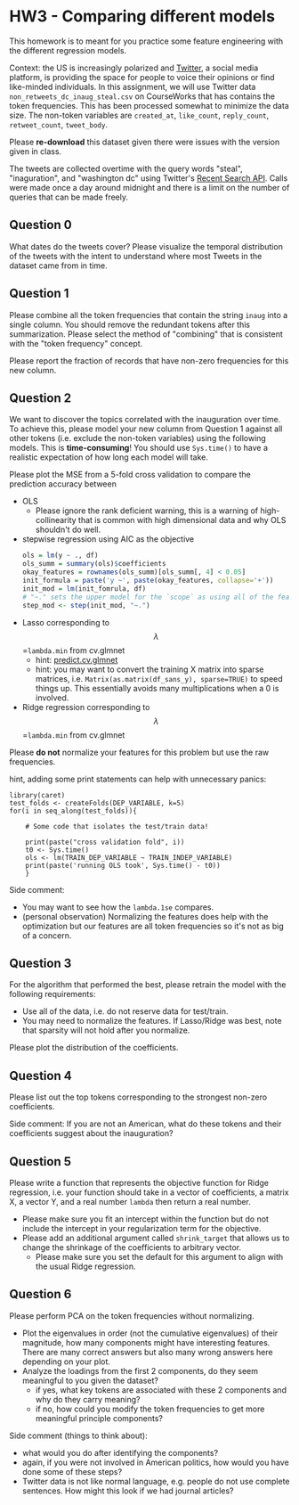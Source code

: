 # HW3 - Comparing different models

This homework is to meant for you practice some feature engineering with the
different regression models.

Context: the US is increasingly polarized and [Twitter](https://twitter.com/home), a social
media platform, is providing the space for people to voice their opinions or find like-minded
individuals. In this assignment, we will use Twitter data `non_retweets_dc_inaug_steal.csv` on CourseWorks
that has contains the token frequencies. This has been processed somewhat to minimize the data size. 
The non-token variables are `created_at`, `like_count`, `reply_count`, `retweet_count`, `tweet_body`.

Please **re-download** this dataset given there were issues with the version given in class.

The tweets are collected overtime with the query words "steal", "inaguration", and "washington dc" using
Twitter's [Recent Search API](https://developer.twitter.com/en/docs/twitter-api/tweets/search/api-reference/get-tweets-search-recent).
Calls were made once a day around midnight and there is a limit on the number of queries that
can be made freely.

## Question 0
What dates do the tweets cover? Please visualize the temporal distribution of the tweets
with the intent to understand where most Tweets in the dataset came from in time.

## Question 1
Please combine all the token frequencies that contain the string `inaug` into a single column.
You should remove the redundant tokens after this summarization. Please select the method
of "combining" that is consistent with the "token frequency" concept.

Please report the fraction of records that have non-zero frequencies for this new column.

## Question 2
We want to discover the topics correlated with the inauguration over time. To achieve this,
please model your new column from Question 1 against all other tokens (i.e. exclude the non-token variables)
using the following models. This is **time-consuming**! You should use `Sys.time()` to have a realistic expectation of how long each model will take.

Please plot the MSE from a 5-fold cross validation to compare the prediction accuracy between
- OLS
  - Please ignore the rank deficient warning, this is a warning of high-collinearity
    that is common with high dimensional data and why OLS shouldn't do well.
- stepwise regression using AIC as the objective
  ```r
  ols = lm(y ~ ., df)
  ols_summ = summary(ols)$coefficients
  okay_features = rownames(ols_summ)[ols_summ[, 4] < 0.05]
  init_formula = paste('y ~', paste(okay_features, collapse='+'))
  init_mod = lm(init_fomrula, df)
  # "~." sets the upper model for the `scope` as using all of the features
  step_mod <- step(init_mod, "~.")
  ```
- Lasso corresponding to $$\lambda$$=`lambda.min` from cv.glmnet
  - hint: [predict.cv.glmnet](https://www.rdocumentation.org/packages/glmnet/versions/4.1/topics/predict.cv.glmnet)
  - hint: you may want to convert the training X matrix into sparse matrices, i.e. `Matrix(as.matrix(df_sans_y), sparse=TRUE)`
    to speed things up. This essentially avoids many multiplications when a 0 is involved.
- Ridge regression corresponding to $$\lambda$$=`lambda.min` from cv.glmnet

Please **do not** normalize your features for this problem but use the raw frequencies.

hint, adding some print statements can help with unnecessary panics:
```{r}
library(caret)
test_folds <- createFolds(DEP_VARIABLE, k=5)
for(i in seq_along(test_folds)){

    # Some code that isolates the test/train data!
    
    print(paste("cross validation fold", i))
    t0 <- Sys.time()
    ols <- lm(TRAIN_DEP_VARIABLE ~ TRAIN_INDEP_VARIABLE)
    print(paste('running OLS took', Sys.time() - t0))
    }
```

Side comment:
- You may want to see how the `lambda.1se` compares.
- (personal observation) Normalizing the features does help with the optimization but our features are
  all token frequencies so it's not as big of a concern.

## Question 3
For the algorithm that performed the best, please retrain the model with the following requirements:
- Use all of the data, i.e. do not reserve data for test/train.
- You may need to normalize the features. If Lasso/Ridge was best, note that sparsity will not hold after
  you normalize.

Please plot the distribution of the coefficients.

## Question 4
Please list out the top tokens corresponding to the strongest non-zero coefficients.

Side comment: If you are not an American, what do these tokens and their coefficients
suggest about the inauguration?


## Question 5
Please write a function that represents the objective function for Ridge regression, i.e. your function should take in a vector of coefficients, a matrix X, a vector Y, and a real number `lambda` then return a real number.
- Please make sure you fit an intercept within the function but do not include the intercept in your regularization term for the objective.
- Please add an additional argument called `shrink_target` that allows us to change the shrinkage of the coefficients to arbitrary vector.
  - Please make sure you set the default for this argument to align with the usual Ridge regression.

## Question 6
Please perform PCA on the token frequencies without normalizing.
- Plot the eigenvalues in order (not the cumulative eigenvalues) of their magnitude, how many components might have interesting features. There are many correct answers but also many wrong answers here depending on your plot.
- Analyze the loadings from the first 2 components, do they seem meaningful to you given the dataset?
  - if yes, what key tokens are associated with these 2 components and why do they carry meaning?
  - if no, how could you modify the token frequencies to get more meaningful principle components?

Side comment (things to think about):
- what would you do after identifying the components?
- again, if you were not involved in American politics, how would you have done some of these steps?
- Twitter data is not like normal language, e.g. people do not use complete sentences. How might this look if we had journal articles?
